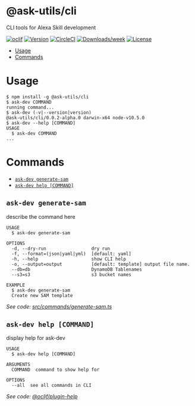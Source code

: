 @ask-utils/cli
==============

CLI tools for Alexa Skill development

[![oclif](https://img.shields.io/badge/cli-oclif-brightgreen.svg)](https://oclif.io)
[![Version](https://img.shields.io/npm/v/@ask-utils/cli.svg)](https://npmjs.org/package/@ask-utils/cli)
[![CircleCI](https://circleci.com/gh/hideokamoto/cli/tree/master.svg?style=shield)](https://circleci.com/gh/hideokamoto/cli/tree/master)
[![Downloads/week](https://img.shields.io/npm/dw/@ask-utils/cli.svg)](https://npmjs.org/package/@ask-utils/cli)
[![License](https://img.shields.io/npm/l/@ask-utils/cli.svg)](https://github.com/hideokamoto/cli/blob/master/package.json)

<!-- toc -->
* [Usage](#usage)
* [Commands](#commands)
<!-- tocstop -->
# Usage
<!-- usage -->
```sh-session
$ npm install -g @ask-utils/cli
$ ask-dev COMMAND
running command...
$ ask-dev (-v|--version|version)
@ask-utils/cli/0.0.2-alpha.0 darwin-x64 node-v10.5.0
$ ask-dev --help [COMMAND]
USAGE
  $ ask-dev COMMAND
...
```
<!-- usagestop -->
# Commands
<!-- commands -->
* [`ask-dev generate-sam`](#ask-dev-generate-sam)
* [`ask-dev help [COMMAND]`](#ask-dev-help-command)

## `ask-dev generate-sam`

describe the command here

```
USAGE
  $ ask-dev generate-sam

OPTIONS
  -d, --dry-run                 dry run
  -f, --format=(json|yaml|yml)  [default: yaml]
  -h, --help                    show CLI help
  -o, --output=output           [default: template] output file name.
  --db=db                       DynamoDB Tablenames
  --s3=s3                       s3 bucket names

EXAMPLE
  $ ask-dev generate-sam
  Create new SAM template
```

_See code: [src/commands/generate-sam.ts](https://github.com/hideokamoto/cli/blob/v0.0.2-alpha.0/src/commands/generate-sam.ts)_

## `ask-dev help [COMMAND]`

display help for ask-dev

```
USAGE
  $ ask-dev help [COMMAND]

ARGUMENTS
  COMMAND  command to show help for

OPTIONS
  --all  see all commands in CLI
```

_See code: [@oclif/plugin-help](https://github.com/oclif/plugin-help/blob/v2.1.6/src/commands/help.ts)_
<!-- commandsstop -->
